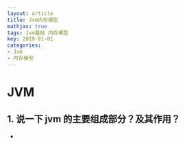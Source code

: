 ```yaml
---
layout: article
title: Jvm内存模型
mathjax: true
tags: Jvm基础 内存模型
key: 2019-01-01
categories:
- Jvm
- 内存模型
---
```

# JVM
## 1. 说一下 jvm 的主要组成部分？及其作用？
-

